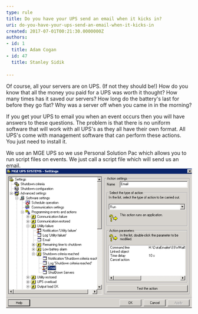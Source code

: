 ```yaml
---
type: rule
title: Do you have your UPS send an email when it kicks in?
uri: do-you-have-your-ups-send-an-email-when-it-kicks-in
created: 2017-07-01T00:21:30.0000000Z
authors:
- id: 1
  title: Adam Cogan
- id: 47
  title: Stanley Sidik

---
```


Of course, all your servers are on UPS. (If not they should be!) How do you know that all the money you paid for a UPS was worth it thought? How many times has it saved our servers? How long do the battery's last for before they go flat? Why was a server off when you came in in the morning?
 
If you get your UPS to email you when an event occurs then you will have answers to these questions.
The problem is that there is no uniform software that will work with all UPS's as they all have their own format.
All UPS's come with management software that can perform these actions. You just need to install it.

We use an MGE UPS so we use Personal Solution Pac which allows you to run script files on events. We just call a script file which will send us an email.
![MGEUPSSettings.gif](MGEUPSSettings.gif)
